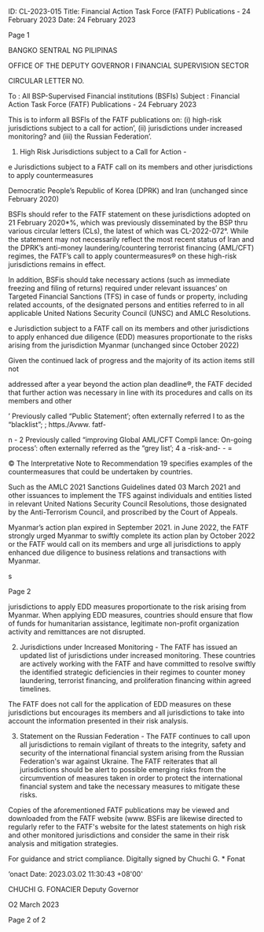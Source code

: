 ID: CL-2023-015
Title: Financial Action Task Force (FATF) Publications - 24 February 2023
Date: 24 February 2023

Page 1

BANGKO SENTRAL NG PILIPINAS

OFFICE OF THE DEPUTY GOVERNOR I FINANCIAL SUPERVISION SECTOR

CIRCULAR LETTER NO.

To : All BSP-Supervised Financial institutions (BSFIs) Subject : Financial Action Task Force (FATF) Publications - 24 February 2023

This is to inform all BSFls of the FATF publications on: (i) high-risk jurisdictions subject to a call for action’, (ii) jurisdictions under increased monitoring? and (iii) the Russian Federation’.

1. High Risk Jurisdictions subject to a Call for Action -

e Jurisdictions subject to a FATF call on its members and other jurisdictions to apply countermeasures

Democratic People’s Republic of Korea (DPRK) and Iran (unchanged since February 2020)

BSFls should refer to the FATF statement on these jurisdictions adopted on 21 February 2020*%, which was previously disseminated by the BSP thru various circular letters (CLs), the latest of which was CL-2022-072°. While the statement may not necessarily reflect the most recent status of Iran and the DPRK’s anti-money laundering/countering terrorist financing (AML/CFT) regimes, the FATF’s call to apply countermeasures® on these high-risk jurisdictions remains in effect.

In addition, BSFis should take necessary actions (such as immediate freezing and filing of returns) required under relevant issuances’ on Targeted Financial Sanctions (TFS) in case of funds or property, including related accounts, of the designated persons and entities referred to in all applicable United Nations Security Council (UNSC) and AMLC Resolutions.

e Jurisdiction subject to a FATF call on its members and other jurisdictions to apply enhanced due diligence (EDD) measures proportionate to the risks arising from the jurisdiction Myanmar (unchanged since October 2022)

Given the continued lack of progress and the majority of its action items still not

addressed after a year beyond the action plan deadline®, the FATF decided that further action was necessary in line with its procedures and calls on its members and other

’ Previously called “Public Statement’; often externally referred I to as the “blacklist”; ; https./Avww. fatf-

n - 2 Previously called “improving Global AML/CFT Compli lance: On-going process’: often externally referred as the “grey list’; 4 a -risk-and- - =

© The Interpretative Note to Recommendation 19 specifies examples of the countermeasures that could be undertaken by countries.

Such as the AMLC 2021 Sanctions Guidelines dated 03 March 2021 and other issuances to implement the TFS against individuals and entities listed in relevant United Nations Security Council Resolutions, those designated by the Anti-Terrorism Council, and proscribed by the Court of Appeals.

Myanmar’s action plan expired in September 2021. in June 2022, the FATF strongly urged Myanmar to swiftly complete its action plan by October 2022 or the FATF would call on its members and urge all jurisdictions to apply enhanced due diligence to business relations and transactions with Myanmar.

s

Page 2

jurisdictions to apply EDD measures proportionate to the risk arising from Myanmar. When applying EDD measures, countries should ensure that flow of funds for humanitarian assistance, legitimate non-profit organization activity and remittances are not disrupted.

2. Jurisdictions under Increased Monitoring - The FATF has issued an updated list of jurisdictions under increased monitoring. These countries are actively working with the FATF and have committed to resolve swiftly the identified strategic deficiencies in their regimes to counter money laundering, terrorist financing, and proliferation financing within agreed timelines.

The FATF does not call for the application of EDD measures on these jurisdictions but encourages its members and all jurisdictions to take into account the information presented in their risk analysis.

3. Statement on the Russian Federation - The FATF continues to call upon all jurisdictions to remain vigilant of threats to the integrity, safety and security of the international financial system arising from the Russian Federation's war against Ukraine. The FATF reiterates that all jurisdictions should be alert to possible emerging risks from the circumvention of measures taken in order to protect the international financial system and take the necessary measures to mitigate these risks.

Copies of the aforementioned FATF publications may be viewed and downloaded from the FATF website (www. BSFis are likewise directed to regularly refer to the FATF's website for the latest statements on high risk and other monitored jurisdictions and consider the same in their risk analysis and mitigation strategies.

For guidance and strict compliance. Digitally signed by Chuchi G. * Fonat

‘onact Date: 2023.03.02 11:30:43 +08'00'

CHUCHI G. FONACIER Deputy Governor

O2 March 2023

Page 2 of 2